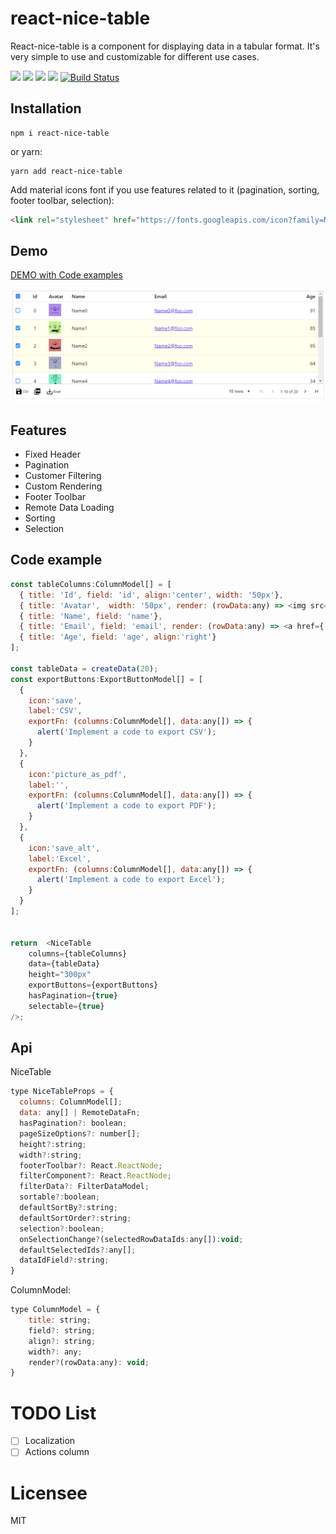 # react-nice-table
React-nice-table is a component for displaying data in a tabular format. It's very simple to use and customizable for different use cases.

<a href="https://npm.im/react-nice-table"><img src="https://badgen.net/npm/license/react-nice-table"></a>
<a href="https://npm.im/react-nice-table"><img src="https://badgen.net/npm/v/react-nice-table"></a>
<a href="https://npm.im/react-nice-table"><img src="https://badgen.net/npm/dm/react-nice-table"></a>
<a href="https://bundlephobia.com/result?p=react-nice-table"><img src="https://badgen.net/bundlephobia/minzip/react-nice-table"></a>
[![Build Status](https://travis-ci.org/phamtung1/react-nice-table.svg?branch=master)](https://travis-ci.org/phamtung1/react-nice-table)
## Installation

```
npm i react-nice-table
```
or yarn:
```
yarn add react-nice-table
```
Add material icons font if you use features related to it (pagination, sorting, footer toolbar, selection):

```html
<link rel="stylesheet" href="https://fonts.googleapis.com/icon?family=Material+Icons" />
```

## Demo

[DEMO with Code examples](https://phamtung1.github.io/react-nice-table/storybook-static/)

![alt text](https://raw.githubusercontent.com/phamtung1/react-nice-table/master/screenshots/table1.png)

## Features
* Fixed Header
* Pagination
* Customer Filtering
* Custom Rendering
* Footer Toolbar
* Remote Data Loading 
* Sorting
* Selection

## Code example
```js
const tableColumns:ColumnModel[] = [
  { title: 'Id', field: 'id', align:'center', width: '50px'},
  { title: 'Avatar',  width: '50px', render: (rowData:any) => <img src={`https://api.adorable.io/avatars/36/${rowData.id}.png`}/>},
  { title: 'Name', field: 'name'},
  { title: 'Email', field: 'email', render: (rowData:any) => <a href={`mailto:${rowData.email}`}>{rowData.email}</a> },
  { title: 'Age', field: 'age', align:'right'}
];

const tableData = createData(20);
const exportButtons:ExportButtonModel[] = [
  {
    icon:'save',
    label:'CSV',
    exportFn: (columns:ColumnModel[], data:any[]) => {
      alert('Implement a code to export CSV');
    }
  },
  {
    icon:'picture_as_pdf',
    label:'',
    exportFn: (columns:ColumnModel[], data:any[]) => {
      alert('Implement a code to export PDF');
    }
  },
  {
    icon:'save_alt',
    label:'Excel',
    exportFn: (columns:ColumnModel[], data:any[]) => {
      alert('Implement a code to export Excel');
    }
  }
];


return  <NiceTable 
    columns={tableColumns} 
    data={tableData} 
    height="300px"
    exportButtons={exportButtons}
    hasPagination={true}
    selectable={true}
/>;
```
## Api

NiceTable
```js
type NiceTableProps = {
  columns: ColumnModel[];
  data: any[] | RemoteDataFn;
  hasPagination?: boolean;
  pageSizeOptions?: number[];
  height?:string;
  width?:string;
  footerToolbar?: React.ReactNode;
  filterComponent?: React.ReactNode;
  filterData?: FilterDataModel;
  sortable?:boolean;
  defaultSortBy?:string;
  defaultSortOrder?:string;
  selection?:boolean;
  onSelectionChange?(selectedRowDataIds:any[]):void;
  defaultSelectedIds?:any[];
  dataIdField?:string;
}
```

ColumnModel:
```js
type ColumnModel = {
    title: string;
    field?: string;
    align?: string;
    width?: any;
    render?(rowData:any): void;
}
```

# TODO List
- [ ] Localization
- [ ] Actions column

# Licensee
MIT